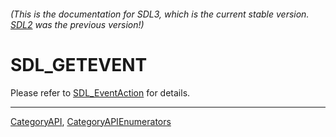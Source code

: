 ###### (This is the documentation for SDL3, which is the current stable version. [SDL2](https://wiki.libsdl.org/SDL2/) was the previous version!)
# SDL_GETEVENT

Please refer to [SDL_EventAction](SDL_EventAction) for details.

----
[CategoryAPI](CategoryAPI), [CategoryAPIEnumerators](CategoryAPIEnumerators)

